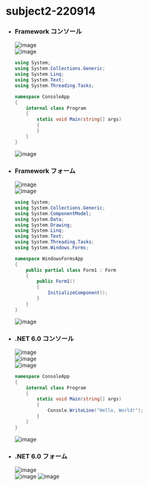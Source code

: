# subject2-220914

- ### Framework コンソール
  ![image](https://user-images.githubusercontent.com/1501327/190078315-6a87b50d-fcc8-423e-9e7e-070db43f489c.png)\
  ![image](https://user-images.githubusercontent.com/1501327/190083205-52dc78e7-8641-4502-a68c-4e3d5c6ccfe9.png)
  ```cs
  using System;
  using System.Collections.Generic;
  using System.Linq;
  using System.Text;
  using System.Threading.Tasks;

  namespace ConsoleApp
  {
      internal class Program
      {
          static void Main(string[] args)
          {
          }
      }
  }
  ```
  ![image](https://user-images.githubusercontent.com/1501327/190084284-7e09a588-9079-43a1-98a0-dfde86625268.png)

- ### Framework フォーム
  ![image](https://user-images.githubusercontent.com/1501327/190078721-2486b334-ef46-43ae-98e0-0e30c87a63ce.png)\
  ![image](https://user-images.githubusercontent.com/1501327/190084859-7e0bd1b5-8561-46af-ae23-ac45605940af.png)
  ```cs
  using System;
  using System.Collections.Generic;
  using System.ComponentModel;
  using System.Data;
  using System.Drawing;
  using System.Linq;
  using System.Text;
  using System.Threading.Tasks;
  using System.Windows.Forms;

  namespace WindowsFormsApp
  {
      public partial class Form1 : Form
      {
          public Form1()
          {
              InitializeComponent();
          }
      }
  }
  ```
  ![image](https://user-images.githubusercontent.com/1501327/190085074-4ca5f504-a907-4491-bc46-8bc61a49d75d.png)


- ### .NET 6.0 コンソール
  ![image](https://user-images.githubusercontent.com/1501327/190079233-f8251cb9-9c38-487c-b9a5-52f290f7be81.png)\
  ![image](https://user-images.githubusercontent.com/1501327/190081137-f28c5fcc-b608-4b39-807b-caa45ed2a8ee.png)\
  ![image](https://user-images.githubusercontent.com/1501327/190081510-ad7dde52-38a5-4d44-8585-9f7621075a69.png)
  ```cs
  namespace ConsoleApp
  {
      internal class Program
      {
          static void Main(string[] args)
          {
              Console.WriteLine("Hello, World!");
          }
      }
  }  
  ```
  ![image](https://user-images.githubusercontent.com/1501327/190082523-01513117-bd84-4234-94ba-1970b470a314.png)


- ### .NET 6.0 フォーム
  ![image](https://user-images.githubusercontent.com/1501327/190080020-168801f5-863d-45e1-8228-304cced5691d.png)\
  ![image](https://user-images.githubusercontent.com/1501327/190085502-7ec544a5-d586-4fe1-b6e4-0a81f0984bca.png)
  ![image](https://user-images.githubusercontent.com/1501327/190085677-165ccaa0-f0fc-4e15-8619-3f74cb847515.png)

